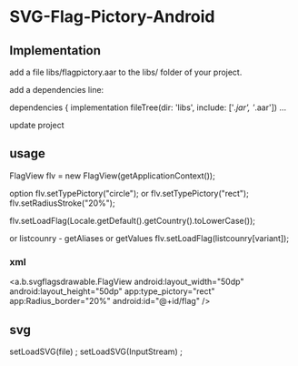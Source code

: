 # SVG-Flag-Pictory-Android

## Implementation

add a file libs/flagpictory.aar to the libs/ folder of your project.

add a dependencies line: 

dependencies {
    implementation fileTree(dir: 'libs', include: ['*.jar', '*.aar'])
          ...
          
 update project 
 
 ## usage
 
 FlagView flv = new FlagView(getApplicationContext());
 
 option 
   flv.setTypePictory("circle");
 or
  flv.setTypePictory("rect");
  flv.setRadiusStroke("20%");
  
   flv.setLoadFlag(Locale.getDefault().getCountry().toLowerCase());
   
   or 
   listcounry - getAliases or getValues
  flv.setLoadFlag(listcounry[variant]);
  
  ### xml
  
  <a.b.svgflagsdrawable.FlagView
        android:layout_width="50dp"
        android:layout_height="50dp"
        app:type_pictory="rect"
        app:Radius_border="20%"
        android:id="@+id/flag"
        />
        
  ## svg
  
  setLoadSVG(file) ;
  setLoadSVG(InputStream) ;
  
  
  
   
  
 
